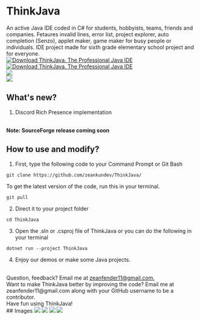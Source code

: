# ThinkJava
An active Java IDE coded in C# for students, hobbyists, teams, friends and companies. Fetaures invalid lines, error list, project explorer, auto completion (Senzo), applet maker, game maker for busy people or individuals. IDE project made for sixth grade elementary school project and for everyone.
<br>
[![Download ThinkJava. The Professional Java IDE](https://img.shields.io/sourceforge/dm/thinkjava-ide.svg)](https://sourceforge.net/projects/thinkjava-ide/files/latest/download)
<br>
[![Download ThinkJava. The Professional Java IDE](https://img.shields.io/sourceforge/dt/thinkjava-ide.svg)](https://sourceforge.net/projects/thinkjava-ide/files/latest/download)
<br>
<img src="https://img.shields.io/badge/status-stable-green">
<br>
<img src="https://img.shields.io/badge/buildversion-136-red">

## What's new?
1. Discord Rich Presence implementation
</br>
<b>Note: SourceForge release coming soon</b>

## How to use and modify?
1. First, type the following code to your Command Prompt or Git Bash
```
git clone https://github.com/zeankundev/ThinkJava/
```
To get the latest version of the code, run this in your terminal.
```
git pull
```
2. Direct it to your project folder
```
cd ThinkJava
```
3. Open the .sln or .csproj file of ThinkJava or you can do the following in your terminal
```
dotnet run --project ThinkJava
```
4. Enjoy our demos or make some Java projects.
<br>
Question, feedback? Email me at <a href="mailto:zeanfender11@gmail.com">zeanfender11@gmail.com.</a>
<br>
Want to make ThinkJava better by improving the code? Email me at zeanfender11@gmail.com along with your GitHub username to be a contributor.
<br>
Have fun using ThinkJava!
<br>
## Images
<img src="https://a.fsdn.com/con/app/proj/thinkjava-ide/screenshots/s1.png/max/max/1">
<img src="https://a.fsdn.com/con/app/proj/thinkjava-ide/screenshots/s2.png/max/max/1">
<img src="https://a.fsdn.com/con/app/proj/thinkjava-ide/screenshots/s3.png/max/max/1">
<img src="https://a.fsdn.com/con/app/proj/thinkjava-ide/screenshots/s4.png/max/max/1">

